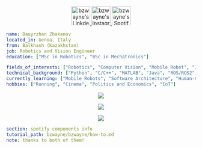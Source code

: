 <!-- [![Actions Status](https://github.com/guilyx/guilyx/workflows/wakatime-stats/badge.svg)](https://github.com/guilyx/guilyx/actions)
[![Actions Status](https://github.com/guilyx/guilyx/workflows/update-gh-activity/badge.svg)](https://github.com/guilyx/guilyx/actions)
![](https://visitor-badge.glitch.me/badge?page_id=guilyx.guilyx) -->

<p align="center">
<br/>
<!-- <a href="https://twitter.com/spida_rwin">
  <img alt="guilyx | Twitter" width="50px" src="https://user-images.githubusercontent.com/43545812/144034996-602b144a-16e1-41cc-99e7-c6040b20dcaf.png"/>
</a> -->
<a href="https://www.linkedin.com/in/bauyrzhan-zhakanov/">
  <img alt="bzwayne's LinkdeIN" width="50px" src="https://user-images.githubusercontent.com/43545812/144035037-0f415fc7-9f96-4517-a370-ccc6e78a714b.png" />
</a>
<a href="https://www.instagram.com/bzwayne">
  <img alt="bzwayne's Instagram" width="50px" src="https://user-images.githubusercontent.com/43545812/144035088-0dfb165f-8fe0-4d13-896c-876c29d2b128.png" />
</a>
<a href="https://open.spotify.com/user/31ndrl2posheess635vrgzryhcau">
  <img alt="bzwayne's Spotify" width="50px" src="https://user-images.githubusercontent.com/43545812/144035120-1ad5169b-91c7-4078-bef9-6a82c733f373.png" />
</a>
</p>

```yaml
name: Bauyrzhan Zhakanov
located_in: Genoa, Italy
from: Balkhash (Kazakhstan)
job: Robotics and Vision Engineer
education: ["MSc in Robotics", "BSc in Mechatronics"]

fields_of_interests: ["Robotics", "Computer Vision", "Mobile Robot", "IoT"]
technical_background: ["Python", "C/C++", "MATLAB", "Java", "ROS/ROS2", "Unity"]
currently_learning: ["Mobile Robots", "Software Architecture", "Human-Computer Interaction"]
hobbies: ["Running", "Cinema", "Politics and Economics", "IoT"]
```

<p align="center">
  <img alig src="https://github-profile-trophy.vercel.app/?username=bzwayne&column=6&rank=SSS,SS,S,AAA,AA,A,B,C" />
</p>

<p align="center">
  <a href="https://spotify-github-profile.vercel.app/api/view?uid=11147618695&redirect=true">
    <img src="https://spotify-github-profile.vercel.app/api/view?uid=11147618695&cover_image=true&theme=default&bar_color=e3e3e3&bar_color_cover=true">
  </a>
</p>

<p align="center">
  <img src="https://bzwayne.vercel.app/api/top-played">
</p>
 
```yaml
section: spotify components info
tutorial_path: bzwayne/bzwayne/how-to.md
note: thanks to both of them!
```


<!-- **:zap: Recent Activity:**

<!--START_SECTION:activity-->

<!--START_SECTION:waka-->

<!--END_SECTION:waka-->

